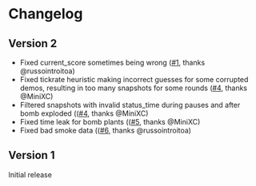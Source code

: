 # Changelog

## Version 2
- Fixed current_score sometimes being wrong ([#1](/../../issues/1), thanks @russointroitoa)
- Fixed tickrate heuristic making incorrect guesses for some corrupted demos, resulting in
  too many snapshots for some rounds ([#4](/../../issues/4), thanks @MiniXC)
- Filtered snapshots with invalid status_time during pauses and after bomb exploded (([#4](/../../issues/4), thanks @MiniXC)
- Fixed time leak for bomb plants (([#5](/../../issues/5), thanks @MiniXC)
- Fixed bad smoke data (([#6](/../../issues/6), thanks @russointroitoa)

## Version 1
Initial release

